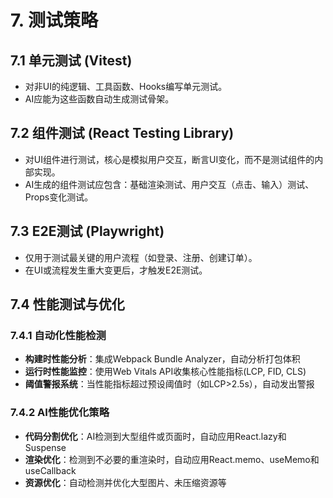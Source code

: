 # 7. 测试策略

## 7.1 单元测试 (Vitest)
- 对非UI的纯逻辑、工具函数、Hooks编写单元测试。
- AI应能为这些函数自动生成测试骨架。

## 7.2 组件测试 (React Testing Library)
- 对UI组件进行测试，核心是模拟用户交互，断言UI变化，而不是测试组件的内部实现。
- AI生成的组件测试应包含：基础渲染测试、用户交互（点击、输入）测试、Props变化测试。

## 7.3 E2E测试 (Playwright)
- 仅用于测试最关键的用户流程（如登录、注册、创建订单）。
- 在UI或流程发生重大变更后，才触发E2E测试。 

## 7.4 性能测试与优化

### 7.4.1 自动化性能检测
- **构建时性能分析**：集成Webpack Bundle Analyzer，自动分析打包体积
- **运行时性能监控**：使用Web Vitals API收集核心性能指标(LCP, FID, CLS)
- **阈值警报系统**：当性能指标超过预设阈值时（如LCP>2.5s），自动发出警报

### 7.4.2 AI性能优化策略
- **代码分割优化**：AI检测到大型组件或页面时，自动应用React.lazy和Suspense
- **渲染优化**：检测到不必要的重渲染时，自动应用React.memo、useMemo和useCallback
- **资源优化**：自动检测并优化大型图片、未压缩资源等